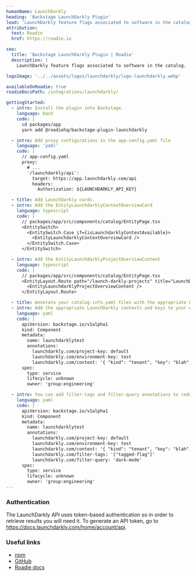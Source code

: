 ```yaml
---
humanName: LaunchDarkly
heading: 'Backstage LaunchDarkly Plugin'
lead: 'LaunchDarkly feature flags associated to software in the catalog'
attribution:
  text: Roadie
  href: https://roadie.io

seo:
  title: 'Backstage LaunchDarkly Plugin | Roadie'
  description: |
    LaunchDarkly feature flags associated to software in the catalog.

logoImage: '../../assets/logos/launchdarkly/logo-launchdarkly.webp'

availableOnRoadie: true
roadieDocsPath: /integrations/launchdarkly/

gettingStarted:
  - intro: Install the plugin into Backstage.
    language: bash
    code: |
      cd packages/app
      yarn add @roadiehq/backstage-plugin-launchdarkly

  - intro: Add proxy configurations in the app-config.yaml file
    language: 'yaml'
    code: |
      // app-config.yaml
      proxy:
        # ...
        '/launchdarkly/api':
          target: https://app.launchdarkly.com/api
          headers:
            Authorization: ${LAUNCHDARKLY_API_KEY}

  - title: Add LaunchDarkly cards.
  - intro: Add the EntityLaunchdarklyContextOverviewCard
    language: typescript
    code: |
      // packages/app/src/components/catalog/EntityPage.tsx
      <EntitySwitch>
        <EntitySwitch.Case if={isLaunchdarklyContextAvailable}>
          <EntityLaunchdarklyContextOverviewCard />
        </EntitySwitch.Case>
      </EntitySwitch>

  - intro: Add the EntityLaunchdarklyProjectOverviewContent
    language: typescript
    code: |
      // packages/app/src/components/catalog/EntityPage.tsx
      <EntityLayout.Route path="/launch-darkly-projects" title="LaunchDarkly">
        <EntityLaunchdarklyProjectOverviewContent />
      </EntityLayout.Route>

  - title: Annotate your catalog-info.yaml files with the appropriate LaunchDarkly contexts and keys
  - intro: Add the appropriate LaunchDarkly contexts and keys to your entity pages.
    language: yaml
    code: |
      apiVersion: backstage.io/v1alpha1
      kind: Component
      metadata:
        name: launchdarklytest
        annotations:
          launchdarkly.com/project-key: default
          launchdarkly.com/environment-key: test
          launchdarkly.com/context: '{ "kind": "tenant", "key": "blah", "name": "blah" }'
      spec:
        type: service
        lifecycle: unknown
        owner: 'group:engineering'

  - intro: You can add filter-tags and filter-query annotations to reduce the volume of flags returned
    language: yaml
    code: |
      apiVersion: backstage.io/v1alpha1
      kind: Component
      metadata:
        name: launchdarklytest
        annotations:
          launchdarkly.com/project-key: default
          launchdarkly.com/environment-key: test
          launchdarkly.com/context: '{ "kind": "tenant", "key": "blah", "name": "blah" }'
          launchdarkly.com/filter-tags: '["tagged-flag"]'
          launchdarkly.com/filter-query: 'dark-mode'
      spec:
        type: service
        lifecycle: unknown
        owner: 'group:engineering'
---
```


### Authentication

The LaunchDarkly API uses token-based authentication so in order to retrieve results you will need it. To generate an API token, go to https://docs.launchdarkly.com/home/account/api.

### Useful links

- [npm](https://www.npmjs.com/package/@roadiehq/backstage-plugin-launchdarkly)
- [GitHub](https://roadie.io/docs/integrations/launchdarkly/)
- [Roadie docs](https://roadie.io/docs/integrations/launchdarkly/)
